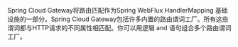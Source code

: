 Spring Cloud Gateway将路由匹配作为Spring WebFlux HandlerMapping 基础设施的一部分。Spring Cloud Gateway包括许多内置的路由谓词工厂。所有这些谓词都与HTTP请求的不同属性相匹配。你可以用逻辑 and 语句组合多个路由谓词工厂。

